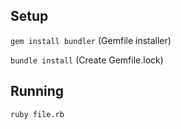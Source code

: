 ## Setup

`gem install bundler` (Gemfile installer)

`bundle install` (Create Gemfile.lock)

## Running

`ruby file.rb`